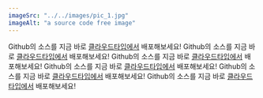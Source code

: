 ```yaml
---
imageSrc: "../../images/pic_1.jpg"
imageAlt: "a source code free image"
---
```


Github의 소스를 지금 바로 <u>클라우드타입에서</u> 배포해보세요! Github의 소스를 지금 바로 <u>클라우드타입에서</u> 배포해보세요! Github의 소스를 지금 바로 <u>클라우드타입에서</u> 배포해보세요! Github의 소스를 지금 바로 <u>클라우드타입에서</u> 배포해보세요! Github의 소스를 지금 바로 <u>클라우드타입에서</u> 배포해보세요! Github의 소스를 지금 바로 <u>클라우드타입에서</u> 배포해보세요!

